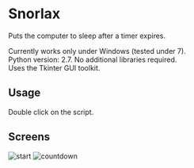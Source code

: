 Snorlax
=======

Puts the computer to sleep after a timer expires.

Currently works only under Windows (tested under 7).  
Python version: 2.7. No additional libraries required.   
Uses the Tkinter GUI toolkit.

Usage
-----
Double click on the script.

Screens
-----
![start](http://i.imgur.com/lN4mh0O.jpg)   ![countdown](http://i.imgur.com/jTzvhcN.jpg)
